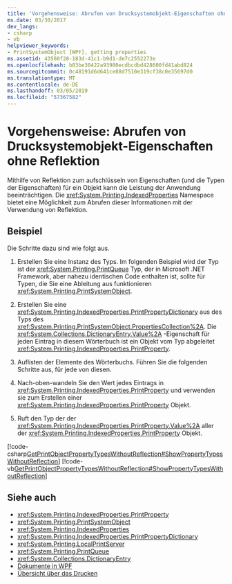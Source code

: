 ```yaml
---
title: 'Vorgehensweise: Abrufen von Drucksystemobjekt-Eigenschaften ohne Reflektion'
ms.date: 03/30/2017
dev_langs:
- csharp
- vb
helpviewer_keywords:
- PrintSystemObject [WPF], getting properties
ms.assetid: 43560f28-183d-41c1-b9d1-de7c2552273e
ms.openlocfilehash: b03be30422a93980ecdbcdbd428600fd41abd824
ms.sourcegitcommit: 0c48191d6d641ce88d7510e319cf38c0e35697d0
ms.translationtype: MT
ms.contentlocale: de-DE
ms.lasthandoff: 03/05/2019
ms.locfileid: "57367582"
---
```

# <a name="how-to-get-print-system-object-properties-without-reflection"></a>Vorgehensweise: Abrufen von Drucksystemobjekt-Eigenschaften ohne Reflektion
Mithilfe von Reflektion zum aufschlüsseln von Eigenschaften (und die Typen der Eigenschaften) für ein Objekt kann die Leistung der Anwendung beeinträchtigen. Die <xref:System.Printing.IndexedProperties> Namespace bietet eine Möglichkeit zum Abrufen dieser Informationen mit der Verwendung von Reflektion.  
  
## <a name="example"></a>Beispiel  
 Die Schritte dazu sind wie folgt aus.  
  
1.  Erstellen Sie eine Instanz des Typs. Im folgenden Beispiel wird der Typ ist der <xref:System.Printing.PrintQueue> Typ, der in Microsoft .NET Framework, aber nahezu identischen Code enthalten ist, sollte für Typen, die Sie eine Ableitung aus funktionieren <xref:System.Printing.PrintSystemObject>.  
  
2.  Erstellen Sie eine <xref:System.Printing.IndexedProperties.PrintPropertyDictionary> aus des Typs des <xref:System.Printing.PrintSystemObject.PropertiesCollection%2A>. Die <xref:System.Collections.DictionaryEntry.Value%2A> -Eigenschaft für jeden Eintrag in diesem Wörterbuch ist ein Objekt vom Typ abgeleitet <xref:System.Printing.IndexedProperties.PrintProperty>.  
  
3.  Auflisten der Elemente des Wörterbuchs. Führen Sie die folgenden Schritte aus, für jede von diesen.  
  
4.  Nach-oben-wandeln Sie den Wert jedes Eintrags in <xref:System.Printing.IndexedProperties.PrintProperty> und verwenden sie zum Erstellen einer <xref:System.Printing.IndexedProperties.PrintProperty> Objekt.  
  
5.  Ruft den Typ der der <xref:System.Printing.IndexedProperties.PrintProperty.Value%2A> aller der <xref:System.Printing.IndexedProperties.PrintProperty> Objekt.  
  
 [!code-csharp[GetPrintObjectPropertyTypesWithoutReflection#ShowPropertyTypesWithoutReflection](~/samples/snippets/csharp/VS_Snippets_Wpf/GetPrintObjectPropertyTypesWithoutReflection/CSharp/Program.cs#showpropertytypeswithoutreflection)]
 [!code-vb[GetPrintObjectPropertyTypesWithoutReflection#ShowPropertyTypesWithoutReflection](~/samples/snippets/visualbasic/VS_Snippets_Wpf/GetPrintObjectPropertyTypesWithoutReflection/visualbasic/program.vb#showpropertytypeswithoutreflection)]  
  
## <a name="see-also"></a>Siehe auch
- <xref:System.Printing.IndexedProperties.PrintProperty>
- <xref:System.Printing.PrintSystemObject>
- <xref:System.Printing.IndexedProperties>
- <xref:System.Printing.IndexedProperties.PrintPropertyDictionary>
- <xref:System.Printing.LocalPrintServer>
- <xref:System.Printing.PrintQueue>
- <xref:System.Collections.DictionaryEntry>
- [Dokumente in WPF](documents-in-wpf.md)
- [Übersicht über das Drucken](printing-overview.md)
